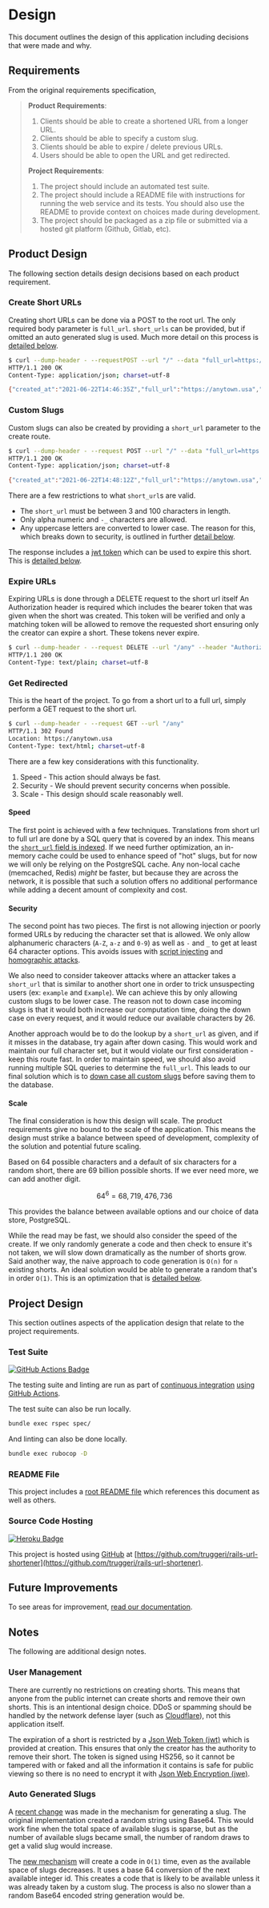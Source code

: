 # Design

This document outlines the design of this application including decisions that were made and why.

## Requirements

From the original requirements specification,

> **Product Requirements**:
>
> 1. Clients should be able to create a shortened URL from a longer URL.
> 2. Clients should be able to specify a custom slug.
> 3. Clients should be able to expire / delete previous URLs.
> 4. Users should be able to open the URL and get redirected.
>
> **Project Requirements**:
>
> 1. The project should include an automated test suite.
> 2. The project should include a README file with instructions for running the web service and its tests. You should also use the README to provide context on choices made during development.
> 3. The project should be packaged as a zip file or submitted via a hosted git platform (Github, Gitlab, etc).

## Product Design

The following section details design decisions based on each product requirement.

### Create Short URLs

Creating short URLs can be done via a POST to the root url. The only required body parameter is `full_url`. `short_urls` can be provided, but if omitted an auto generated slug is used.
Much more detail on this process is [detailed below](#custom-slugs).

```bash
$ curl --dump-header - --requestPOST --url "/" --data "full_url=https://anytown.usa"
HTTP/1.1 200 OK
Content-Type: application/json; charset=utf-8

{"created_at":"2021-06-22T14:46:35Z","full_url":"https://anytown.usa","short_url":"Sa37mx"}
```

### Custom Slugs

Custom slugs can also be created by providing a `short_url` parameter to the create route.

```bash
$ curl --dump-header - --request POST --url "/" --data "full_url=https://anytown.usa" --data "short_url=any"
HTTP/1.1 200 OK
Content-Type: application/json; charset=utf-8

{"created_at":"2021-06-22T14:48:12Z","full_url":"https://anytown.usa","short_url":"any","token":"nsdo.sg89sdn.sdfnk2"}
```

There are a few restrictions to what `short_url`s are valid.

* The `short_url` must be between 3 and 100 characters in length.
* Only alpha numeric and `-_` characters are allowed.
* Any uppercase letters are converted to lower case. The reason for this, which breaks down to
security, is outlined in further [detail below](#security).

The response includes a [jwt token](https://en.wikipedia.org/wiki/JSON_Web_Token) which can be
used to expire this short. This is [detailed below](#user-management).

### Expire URLs

Expiring URLs is done through a DELETE request to the short url itself An Authorization header is
required which includes the bearer token that was given when the short was created. This token will be verified
and only a matching token will be allowed to remove the requested short ensuring only the creator can expire
a short. These tokens never expire.

```bash
$ curl --dump-header - --request DELETE --url "/any" --header "Authorization: bearer nsdo.sg89sdn.sdfnk2"
HTTP/1.1 200 OK
Content-Type: text/plain; charset=utf-8
```

### Get Redirected

This is the heart of the project. To go from a short url to a full url,
simply perform a GET request to the short url.

```bash
$ curl --dump-header - --request GET --url "/any"
HTTP/1.1 302 Found
Location: https://anytown.usa
Content-Type: text/html; charset=utf-8
```

There are a few key considerations with this functionality.

1. Speed - This action should always be fast.
2. Security - We should prevent security concerns when possible.
3. Scale - This design should scale reasonably well.

#### Speed

The first point is achieved with a few techniques. Translations from short url to full url are done by a SQL
query that is covered by an index. This means the
[`short_url` field is indexed](https://github.com/truggeri/rails-url-shortener/blob/a7454fb2ab59019972cb9c28477bb1ebb2fa7b63/db/migrate/20210622000232_create_shorts.rb#L10).
If we need
further optimization, an in-memory cache could be used to enhance speed of "hot" slugs, but for now we will only
be relying on the PostgreSQL cache. Any non-local cache (memcached, Redis) _might_ be faster, but because they
are across the network, it is possible that such a solution offers no additional performance while adding a
decent amount of complexity and cost.

#### Security

The second point has two pieces. The first is not allowing injection or poorly formed URLs by reducing the
character set that is allowed. We only allow alphanumeric characters (`A-Z`, `a-z` and `0-9`) as well as
`-` and `_` to get at least 64 character options. This avoids issues with
[script injecting](https://en.wikipedia.org/wiki/Code_injection) and
[homographic attacks](https://en.wikipedia.org/wiki/IDN_homograph_attack).

We also need to consider takeover attacks where an attacker takes a `short_url` that is similar to another
short one in order to trick unsuspecting users (ex: `example` and `Example`). We can achieve this by only
allowing custom slugs to be lower case. The reason not to down case incoming slugs is that it would both increase
our computation time, doing the down case on every request, and it would reduce our available characters by 26.

Another approach would be to do the lookup by a `short_url` as given, and if it misses in the database, try
again after down casing. This would work and maintain our full character set, but it would violate our first
consideration - keep this route fast. In order to maintain speed, we should also avoid running multiple SQL queries to determine the `full_url`. This leads to our final solution which is to
[down case all custom slugs](https://github.com/truggeri/rails-url-shortener/blob/a7454fb2ab59019972cb9c28477bb1ebb2fa7b63/app/controllers/shorts_controller.rb#L19)
before saving them to the database.

#### Scale

The final consideration is how this design will scale. The product requirements give no bound to the scale of
the application. This means the design must strike a balance between speed of development, complexity of the
solution and potential future scaling.

Based on 64 possible characters and a default of six characters for a random short, there are
69 billion possible shorts. If we ever need more, we can add another digit.

```math
64^6 = 68,719,476,736
```

This provides the balance between available options and our choice of data store, PostgreSQL.

While the read may be fast, we should also consider the speed of the create. If we only randomly generate
a code and then check to ensure it's not taken, we will slow down dramatically as the number of shorts grow.
Said another way, the naive approach to code generation is `O(n)` for `n` existing shorts.
An ideal solution would be able to generate a random that's in order `O(1)`.
This is an optimization that is [detailed below](#auto-generated-slugs).

## Project Design

This section outlines aspects of the application design that relate to the project requirements.

### Test Suite

[![GitHub Actions Badge](https://img.shields.io/badge/-GitHub_Actions-4b93e6?style=flat&labelColor=2088FF&logo=github-actions&logoColor=white)](https://github.com/truggeri/rails-url-shortener/actions)

The testing suite and linting are run as part of
[continuous integration](https://en.wikipedia.org/wiki/Continuous_integration)
[using GitHub Actions](https://github.com/truggeri/rails-url-shortener/actions).

The test suite can also be run locally.

```bash
bundle exec rspec spec/
```

And linting can also be done locally.

```bash
bundle exec rubocop -D
```

### README File

This project includes a [root README file](../README.md) which references this document as well as others.

### Source Code Hosting

[![Heroku Badge](https://img.shields.io/badge/-GitHub-322626?style=flat&labelColor=181717&logo=github&logoColor=white)](https://github.com/truggeri/rails-url-shortener)

This project is hosted using [GitHub](https://github.com/) at [https://github.com/truggeri/rails-url-shortener](https://github.com/truggeri/rails-url-shortener).

## Future Improvements

To see areas for improvement, [read our documentation](./future_improvements.md).

## Notes

The following are additional design notes.

### User Management

There are currently no restrictions on creating shorts. This means that anyone from the public internet can
create shorts and remove their own shorts. This is an intentional design choice. DDoS or spamming should be
handled by the network defense layer (such as [Cloudflare](https://www.cloudflare.com)),
not this application itself.

The expiration of a short is restricted by a [Json Web Token (jwt)](https://jwt.io/introduction)
which is provided at creation. This ensures that only the creator has the authority to remove their short.
The token is signed using HS256, so it cannot be tampered with or faked and all the information it contains
is safe for public viewing so there is no need to encrypt it with
[Json Web Encryption (jwe)](https://en.wikipedia.org/wiki/JSON_Web_Encryption).

### Auto Generated Slugs

A [recent change](https://github.com/truggeri/rails-url-shortener/commit/fd2b7d22bd1a9287171194c39d6aab5bdde7eefb)
was made in the mechanism for generating a slug. The original implementation created a random
string using Base64. This would work fine when the total space of available slugs is sparse,
but as the number of available slugs became small, the number of random draws to get a valid slug would increase.

The [new mechanism](https://github.com/truggeri/rails-url-shortener/blob/main/app/lib/slug.rb) will create
a code in `O(1)` time, even as the available space of slugs decreases. It uses
a base 64 conversion of the next available integer id.
This creates a code that is likely to be available unless it was already taken by a custom slug.
The process is also no slower than a random Base64 encoded string generation would be.
